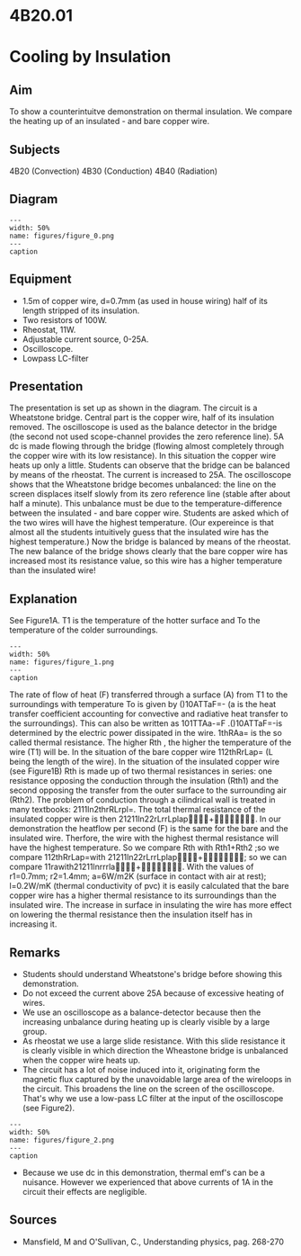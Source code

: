 # 4B20.01 
  # Cooling by Insulation 
    
  
## Aim   
 To show a counterintuitve demonstration on thermal insulation. We compare the heating up of an insulated - and bare copper wire.    
  
## Subjects   
 4B20 (Convection) 4B30 (Conduction) 4B40 (Radiation)   
  
## Diagram   
   
```{figure} figures/figure_0.png  
---  
width: 50%  
name: figures/figure_0.png  
---  
caption  
``` 
      
  
## Equipment   
 
 *  1.5m of copper wire, d=0.7mm (as used in house wiring) half of its length stripped of its insulation. 
 *  Two resistors of 100W. 
 *  Rheostat, 11W. 
 *  Adjustable current source, 0-25A. 
 *  Oscilloscope. 
 *  Lowpass LC-filter
     
  
## Presentation   
 The presentation is set up as shown in the diagram. The circuit is a Wheatstone bridge. Central part is the copper wire, half of its insulation removed. The oscilloscope is used as the balance detector in the bridge (the second not used scope-channel provides the zero reference line). 5A dc is made flowing through the bridge (flowing almost completely through the copper wire with its low resistance). In this situation the copper wire heats up only a little. Students can observe that the bridge can be balanced by means of the rheostat. The current is increased to 25A. The oscilloscope shows that the Wheatstone bridge becomes unbalanced: the line on the screen displaces itself slowly from its zero reference line (stable after about half a minute). This unbalance must be due to the temperature-difference between the insulated - and bare copper wire. Students are asked which of the two wires will have the highest temperature. (Our expereince is that almost all the students intuitively guess that the insulated wire has the highest temperature.) Now the bridge is balanced by means of the rheostat. The new balance of the bridge shows clearly that the bare copper wire has increased most its resistance value, so this wire has a higher temperature than the insulated wire!    
  
## Explanation   
 See Figure1A. T1 is the temperature of the hotter surface and To the temperature of the colder surroundings.    
```{figure} figures/figure_1.png  
---  
width: 50%  
name: figures/figure_1.png  
---  
caption  
``` 
 The rate of flow of heat (F) transferred through a surface (A) from T1 to the surroundings with temperature To is given by ()10ATTaF=- (a is the heat transfer coefficient accounting for convective and radiative heat transfer to the surroundings). This can also be written as 101TTAa-=F .()10ATTaF=-is determined by the electric power dissipated in the wire. 1thRAa= is the so called thermal resistance. The higher Rth , the higher the temperature of the wire (T1) will be. In the situation of the bare copper wire 112thRrLap= (L being the length of the wire). In the situation of the insulated copper wire (see Figure1B) Rth is made up of two thermal resistances in series: one resistance opposing the conduction through the insulation (Rth1) and the second opposing the transfer from the outer surface to the surrounding air (Rth2). The problem of conduction through a cilindrical wall is treated in many textbooks: 2111ln2thrRLrpl=. The total thermal resistance of the insulated copper wire is then 21211ln22rLrrLplap+. In our demonstration the heatflow per second (F) is the same for the bare and the insulated wire. Therfore, the wire with the highest thermal resistance will have the highest temperature.  So we compare Rth with Rth1+Rth2 ;so we compare 112thRrLap=with 21211ln22rLrrLplap+; so we can compare 11rawith21211lnrrrla+. With the values of r1=0.7mm; r2=1.4mm; a=6W/m2K (surface in contact with air at rest); l=0.2W/mK (thermal conductivity of pvc) it is easily calculated that the bare copper wire has a higher thermal resistance to its surroundings than the insulated wire. The increase in surface in insulating the wire has more effect on lowering the thermal resistance then the insulation itself has in increasing it.    
  
## Remarks   
 
 *  Students should understand Wheatstone's bridge before showing this demonstration. 
 *  Do not exceed the current above 25A because of excessive heating of wires. 
 *  We use an oscilloscope as a balance-detector because then the increasing unbalance during heating up is clearly visible by a large group. 
 *  As rheostat we use a large slide resistance. With this slide resistance it is clearly visible in which direction the Wheastone bridge is unbalanced when the copper wire heats up. 
 *  The circuit has a lot of noise induced into it, originating form the magnetic flux captured by the unavoidable large area of the wireloops in the circuit. This broadens the line on the screen of the oscilloscope. That's why we use a low-pass LC filter at the input of the oscilloscope (see Figure2).   
```{figure} figures/figure_2.png  
---  
width: 50%  
name: figures/figure_2.png  
---  
caption  
``` 
 
 *  Because we use dc in this demonstration, thermal emf's can be a nuisance. However we experienced that above currents of 1A in the circuit their effects are negligible.
   
  
## Sources   
 
 *  Mansfield, M and O'Sullivan, C., Understanding physics, pag. 268-270
  